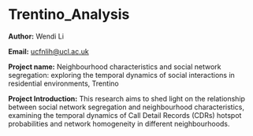 # Trentino_Analysis

**Author:** Wendi Li

**Email:** ucfnlih@ucl.ac.uk

**Project name:** Neighbourhood characteristics and social network segregation: exploring the temporal dynamics of social interactions in residential environments, Trentino

**Project Introduction:** This research aims to shed light on the relationship between social network segregation and neighbourhood characteristics, examining the temporal dynamics of Call Detail Records (CDRs) hotspot probabilities and network homogeneity in different neighbourhoods. 
